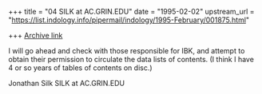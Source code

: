 +++
title = "04 SILK at AC.GRIN.EDU"
date = "1995-02-02"
upstream_url = "https://list.indology.info/pipermail/indology/1995-February/001875.html"

+++
[Archive link](https://list.indology.info/pipermail/indology/1995-February/001875.html)

I will go ahead and check with those responsible for IBK, and attempt to
obtain their permission to circulate the data lists of contents.  (I think
I have 4 or so years of tables of contents on disc.)

Jonathan Silk
SILK at AC.GRIN.EDU







